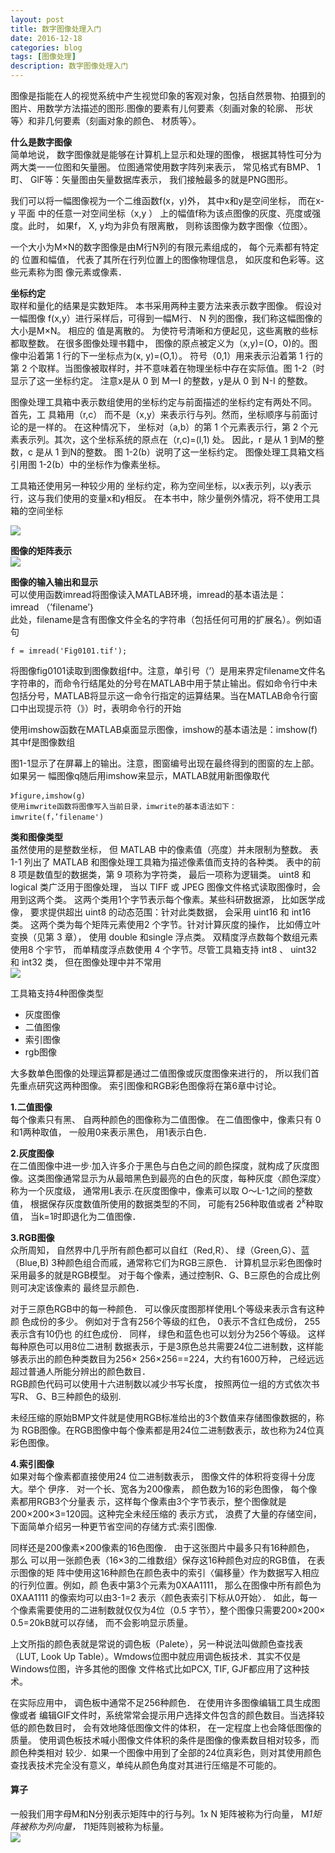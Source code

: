 ```yaml
---
layout: post
title: 数字图像处理入门
date: 2016-12-18
categories: blog
tags: [图像处理]
description: 数字图像处理入门
---
```


图像是指能在人的视觉系统中产生视觉印象的客观对象，包括自然景物、拍摄到的图片、用数学方法描述的图形.图像的要素有儿何要素〈刻画对象的轮廓、 形状等〉和非几何要素（刻画对象的颜色、 材质等〉。

**什么是数字图像**     
简单地说， 数字图像就是能够在计算机上显示和处理的图像， 根据其特性可分为两大类一一位图和矢量圈。 位图通常使用数字阵列来表示， 常见格式有BMP、 1町、 GlF等：矢量图由矢量数据库表示， 我们接触最多的就是PNG图形。

我们可以将一幅图像视为一个二维函数f(x，y)外， 其中x和y是空间坐标， 而在x-y 平面
中的任意一对空间坐标（x,y ） 上的幅值f称为该点图像的灰度、亮度或强度。此时， 如果f，
X, y均为非负有限离散， 则称该图像为数字图像〈位图〉。  

一个大小为M×N的数字图像是由M行N列的有限元素组成的， 每个元素都有特定的
位置和幅值， 代表了其所在行列位置上的图像物理信息， 如灰度和色彩等。这些元素称为图
像元素或像素．

**坐标约定**    
取样和量化的结果是实数矩阵。 本书采用两种主要方法来表示数字图像。 假设对一幅图像 f(x,y）进行采样后，可得到一幅M行、 N 列的图像，我们称这幅图像的大小是M×N。 相应的 值是离散的。 为使符号清晰和方便起见，这些离散的些标都取整数。 在很多图像处理书籍中， 图像的原点被定义为（x,y)=(O，0)的。图像中沿着第 1 行的下一坐标点为(x, y)=(O,1）。 符号（0,1）用来表示沿着第 1 行的第 2 个取样。当图像被取样时，并不意味着在物理坐标中存在实际值。图 1-2（时 显示了这一坐标约定。 注意x是从 0 到 M一I 的整数，y是从 0 到 N-I 的整数。  

图像处理工具箱中表示数组使用的坐标约定与前面描述的坐标约定有两处不同。 首先，工 具箱用（r,c） 而不是（x,y）来表示行与列。然而，坐标顺序与前面讨论的是一样的。 在这种情况下， 坐标对（a,b）的第 1 个元素表示行，第 2 个元素表示列。其次，这个坐标系统的原点在（r,c)=(l,1) 处。 因此，r 是从 1 到M的整数，c 是从 1 到N的整数。 图 1-2(b）说明了这一坐标约定。
图像处理工具箱文档引用图 1-2(b）中的坐标作为像素坐标。       

工具箱还使用另一种较少用的 坐标约定，称为空间坐标，以x表示列，以y表示行，这与我们使用的变量x和y相反。 在本书中，除少量例外情况，将不使用工具箱的空间坐标    

![](https://raw.githubusercontent.com/whuhan2013/myImage/master/dataImage/p1.png)      

**图像的矩阵表示**     
![](https://raw.githubusercontent.com/whuhan2013/myImage/master/dataImage/p2.png)   

**图像的输入输出和显示**     
可以使用函数imread将图像读入MATLAB环境，imread的基本语法是：    
imread （’filename’｝         
此处，filename是含有图像文件全名的字符串（包括任何可用的扩展名）。例如语句    

```
f = imread('Fig0101.tif');
```

将图像fig0101读取到图像数组f中。注意，单引号（’）是用来界定filename文件名字符串的，而命令行结尾处的分号在MATLAB中用于禁止输出。假如命令行中未包括分号，MATLAB将显示这一命令行指定的运算结果。当在MATLAB命令行窗口中出现提示符（》）时，表明命令行的开始      

使用imshow函数在MATLAB桌面显示图像，imshow的基本语法是：imshow(f)   
其中f是图像数组     

图1-1显示了在屏幕上的输出。注意，图窗编号出现在最终得到的图窗的左上部。如果另一
幅图像q随后用imshow来显示，MATLAB就用新图像取代

```
》figure,imshow(g) 
使用imwrite函数将图像写入当前日录，imwrite的基本语法如下：   
imwrite(f，’filename') 
```   

**类和图像类型**     
虽然使用的是整数坐标， 但 MATLAB 中的像素值（亮度）并未限制为整数。 表 1-1 列出了 MATLAB 和图像处理工具箱为描述像素值而支持的各种类。 表中的前 8 项是数值型的数据类，第 9 项称为字符类， 最后一项称为逻辑类。
uint8 和 logical 类广泛用于图像处理， 当以 TIFF 或 JPEG 图像文件格式读取图像时，会用到这两个类。 这两个类用1个字节表示每个像素。某些科研数据源， 比如医学成像， 要求提供超出 uint8 的动态范围：针对此类数据， 会采用 uint16 和 int16 类。 这两个类为每个矩阵元素使用2 个字节。针对计算灰度的操作， 比如傅立叶变换（见第 3 章）， 使用 double 和single 浮点类。 双精度浮点数每个数组元素使用8 个宇节， 而单精度浮点数使用 4 个字节。尽管工具箱支持 int8 、 uint32 和 int32 类， 但在图像处理中并不常用    
![](https://raw.githubusercontent.com/whuhan2013/myImage/master/dataImage/p3.png)   

工具箱支持4种图像类型     

- 灰度图像    
- 二值图像  
- 索引图像    
- rgb图像

大多数单色图像的处理运算都是通过二值图像或灰度图像来进行的， 所以我们首先重点研究这两种图像。 索引图像和RGB彩色图像将在第6章中讨论。    


**1.二值图像**       
每个像素只有黑、 自两种颜色的图像称为二值图像。 在二值图像中，像素只有 0和1两种取值， 一般用0来表示黑色， 用1表示白色．      

**2.灰度图像**      
在二值图像中进一步·加入许多介于黑色与白色之间的颜色探度，就构成了灰度图像。这类图像通常显示为从最暗黑色到最亮的白色的灰度，每种灰度〈颜色深度〉称为一个灰度级， 通常用L表示.在灰度图像中，像素可以取 O～L-1之间的整数值， 根据保存灰度数值所使用的数据类型的不同， 可能有256种取值或者 $2^k$种取值， 当k=1时即退化为二值图像．

**3.RGB图像**     
众所周知， 自然界中几乎所有颜色都可以自红（Red,R）、 绿（Green,G）、蓝（Blue,B) 3种颜色组合而戚，通常称它们为RGB三原色． 计算机显示彩色图像时采用最多的就是RGB模型。 对于每个像素，通过控制R、G、B三原色的合成比例则可决定该像素的 最终显示颜色． 

对于三原色RGB中的每一种颜色． 可以像灰度图那样使用L个等级来表示含有这种颜
色成份的多少。 例如对于含有256个等级的红色， 0表示不含红色成份， 255表示含有10仍也
的红色成份． 同样， 绿色和蓝色也可以划分为256个等级。 这样每种原色可以用8位二进制
数据表示，于是3原色总共需要24位二进制数，这样能够表示出的颜色种类数目为256× 256×256==224，大约有1600万种， 己经远远超过普通人所能分辨出的颜色数目．     
RGB颜色代码可以使用十六进制数以减少书写长度， 按照两位一组的方式依次书写R、 G、B三种颜色的级别. 

未经压缩的原始BMP文件就是使用RGB标准给出的3个数值来存储图像数据的，称为
RGB图像。在RGB图像中每个像素都是用24位二进制数表示，故也称为24位真彩色图像。   

**4.索引图像**      
如果对每个像素都直接使用24 位二进制数表示， 图像文件的体积将变得十分庞大。举个
伊序． 对一个长、宽各为200像素， 颜色数为16的彩色图像， 每个像素都用RGB3个分量表
示，这样每个像素由3个字节表示，整个图像就是200×200×3=120园。这种完全未经压缩的
表示方式， 浪费了大量的存储空间， 下面简单介绍另一种更节省空间的存储方式:索引图像.  

同样还是200像素×200像素的16色图像． 由于这张图片中最多只有16种颜色， 那么
可以用一张颜色表（16×3的二维数组〉保存这16种颜色对应的RGB值， 在表示图像的矩
阵中使用这16种颜色在颜色表中的索引〈偏移量〉作为数据写入相应的行列位置。例如，颜
色表中第3个元素为0XAA1111， 那么在图像中所有颜色为0XAA1111 的像索均可以由3-1=2
表示〈颜色表索引下标从0开始〉． 如此，每一个像素需要使用的二进制数就仅仅为4位（0.5
字节〉，整个图像只需要200×200× 0.5=20kB就可以存储， 而不会影响显示质量。     

上文所指的颜色表就是常说的调色板（Palete），另一种说法叫做颜色查找表（LUT, Look
Up Table）。Wmdows位图中就应用调色板技术．其实不仅是Windows位图，许多其他的图像
文件格式比如PCX, TIF, GJF都应用了这种技术。     

在实际应用中， 调色板中通常不足256种颜色． 在使用许多图像编辑工具生成图像或者
编辑GIF文件时，系统常常会提示用户选择文件包含的颜色数目。当选择较低的颜色数目时，
会有效地降低图像文件的体积， 在一定程度上也会降低图像的质量。
使用调色板技术喊小图像文件体积的条件是图像的像素数目相对较多，而颜色种类相对
较少．如果一个图像中用到了全部的24位真彩色，则对其使用颜色查找表技术完全没有意义，单纯从颜色角度对其进行压缩是不可能的。

#### 算子       
一般我们用字母M和N分别表示矩阵中的行与列。1x N
矩阵被称为行向量， M*1矩阵被称为列向量， 1*1矩阵则被称为标量。    
![](https://raw.githubusercontent.com/whuhan2013/myImage/master/dataImage/chapter2/p1.png)  




